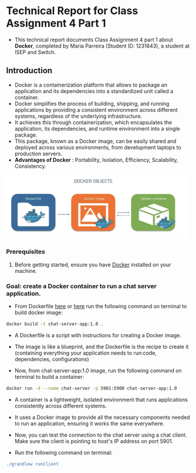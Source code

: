 # Technical Report for Class Assignment 4 Part 1

- This technical report documents Class Assignment 4 part 1 about **Docker**, completed by Maria Parreira (Student ID: 1231843), a student at ISEP and Switch.

## Introduction

- Docker is a containerization platform that allows to package an application and its dependencies into a standardized unit called a container.
- Docker simplifies the process of building, shipping, and running applications by providing a consistent environment across different systems, regardless of the underlying infrastructure. 
- It achieves this through containerization, which encapsulates the application, its dependencies, and runtime environment into a single package. 
- This package, known as a Docker image, can be easily shared and deployed across various environments, from development laptops to production servers.
- **Advantages of Docker** : Portability, Isolation, Efficiency, Scalability, Consistency.

![docker.png](images/docker.png)

### **Prerequisites**

1. Before getting started, ensure you have [Docker](https://docs.docker.com/get-docker/) installed on your machine.

### **Goal:** create a Docker container to run a chat server application.

- From Dockerfile [here](version1/Dockerfile) or [here](version2/Dockerfile) run the following command on terminal to build docker image:

```bash
docker build -t chat-server-app:1.0 .
```
- A Dockerfile is a script with instructions for creating a Docker image.
- The image is like a blueprint, and the Dockerfile is the recipe to create it (containing everything your application needs to run:code, dependencies, configurations)

- Now, from chat-server-app:1.0 image, run the following command on terminal to build a container:

```bash
docker run -d --name chat-server -p 5901:5900 chat-server-app:1.0
```

- A container is a lightweight, isolated environment that runs applications consistently across different systems. 
- It uses a Docker image to provide all the necessary components needed to run an application, ensuring it works the same everywhere.

- Now, you can test the connection to the chat server using a chat client. Make sure the client is pointing to host's IP address on port 5901.

- Run the following command on terminal:

```gradle
./grandlew runClient
```

